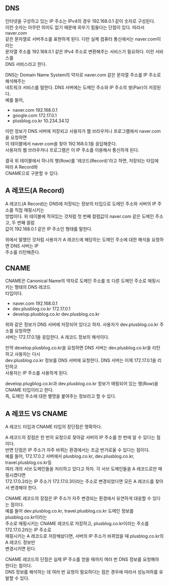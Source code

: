 ## DNS
인터넷을 구성하고 있는 IP 주소는 IPv4의 경우 192.168.0.1 같이 숫자로 구성된다.  
이런 숫자는 아무런 의미도 없기 때문에 외우기 힘들다는 단점이 있다. 따라서 naver.com  
같은 문자열로 서버주소를 표현하게 된다. 다만 실제 컴퓨터 통신에서는 naver.com이라는  
문자열 주소를 192.168.0.1 같은 IPv4 주소로 변환해주는 서비스가 필요하다. 이런 서비스를  
DNS 서비스라고 한다.  
  
DNS는 Domain Name System의 약자로 naver.com 같은 문자열 주소를 IP 주소로 해석해주는  
네트워크 서비스를 말한다. DNS 서버에는 도메인 주소와 IP 주소의 쌍(Pair)이 저장된다.  
예를 들어, 
- naver.com      192.168.0.1
- google.com     172.17.0.1
- plusblog.co.kr 10.234.34.12

이런 정보가 DNS 서버에 저장되고 사용자가 웹 브라우저나 프로그램에서 naver.com을 요청하면   
이 테이블에서 naver.com을 찾아 192.168.0.1을 응답해준다.  
사용자의 웹 브라우저나 프로그램은 이 IP 주소를 이용해서 통신하게 된다.  
  
결국 위 테이블에서 하나의 행(Row)를 '레코드(Record)'라고 하면, 저장되는 타입에 따라 A Record와  
CNAME으로 구분할 수 있다.  
  
## A 레코드(A Record)
A 레코드(A Record)는 DNS에 저장되는 정보의 타입으로 도메인 주소와 서버의 IP 주소를 직접 매핑시키는  
방법이다.  위 테이블에 적혀있는 것처럼 첫 번째 컬럼값이 naver.com 같은 도메인 주소고, 두 번째 컬럼  
값이 192.168.0.1 같은 IP 주소인 형태를 말한다.  
  
위에서 말했던 것처럼 사용자가 A 레코드에 해당하는 도메인 주소에 대한 해석을 요청하면 DNS 서버는 IP  
주소를 리턴해준다.  
  
## CNAME
CNAME은 Canonical Name의 약자로 도메인 주소를 또 다른 도메인 주소로 매핑시키는 형태의 DNS 레코드  
타입이다. 

- naver.com              192.168.0.1
- dev.plusblog.co.kr     172.17.0.1
- develop.plusblog.co.kr dev.plusblog.co.kr

위와 같은 정보가 DNS 서버에 저장되어 있다고 하자. 사용자가 dev.plusblog.co.kr 주소를 요청하면  
서버는 172.17.0.1을 응답한다. A 레코드 정보의 해석이다.  
  
만약 develop.plusblog.co.kr을 요청하면 DNS 서버는 dev.plusblog.co.kr을 리턴하고 사용자는 다시  
dev.plusblog.co.kr 정보를 DNS 서버에 요청한다. DNS 서버는 이제 172.17.0.1을 리턴하고  
사용자는 IP 주소를 사용하게 된다.  
  
develop.plugblog.co.kr과 dev.plusblog.co.kr 정보가 매핑되어 있는 행(Row)을 CNAME 타입이라고 한다.  
즉, 도메인 주소에 대한 별명을 붙여주는 정보라고 할 수 있다.  

## A 레코드 VS CNAME
A 레코드 타입과 CNAME 타입의 장단점은 명확하다.  
  
A 레코드의 장점은 한 번의 요청으로 찾아갈 서버의 IP 주소를 한 번에 알 수 있다는 점이다.  
반면 단점은 IP 주소가 자주 바뀌는 환경에서는 조금 번거로울 수 있다는 점이다.  
예를 들어, 172.17.0.2 서버에서 plusblog.co.kr, dev.plusblog.co.kr, travel.plusblog.co.kr등  
여러 개의 서브 도메인들을 처리하고 있다고 하자. 각 서브 도메인들을 A 레코드로만 매핑시켰다면  
172.17.0.2라는 IP 주소가 172.17.0.3이라는 주소로 변경되었다면 모든 A 레코드를 찾아서 변경해야 한다.  
  
CNAME 레코드의 장점은 IP 주소가 자주 변경되는 환경에서 유연하게 대응할 수 있다는 점이다.   
예를 들어 dev.plusblog.co.kr, travel.plusblog.co.kr 도메인 정보를 plusblog.co.kr이라는  
주소로 매핑시키는 CNAME 레코드로 저장하고, plusblog.co.kr이라는 주소를 172.17.0.2라는 IP 주소로  
매핑시키는 A 레코드로 저장해놨다면, 서버의 IP 주소가 바뀌었을 때 plusblog.co.kr의 A 레코드 정보만  
변경시키면 된다.  

CNAME 레코드의 단점은 실제 IP 주소를 얻을 때까지 여러 번 DNS 정보를 요청해야 한다는 점이다.  
DNS 정보를 해석하는 데 여러 번 요청이 필요하다는 점은 경우에 따라서 성능저하를 유발할 수 있다. 


  














































